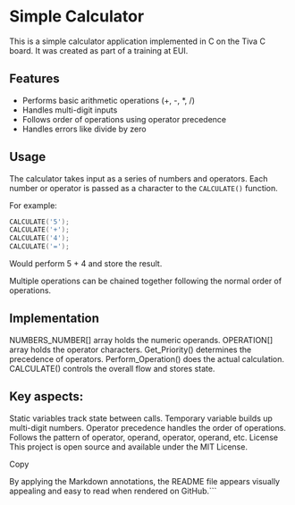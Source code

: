 # Simple Calculator

This is a simple calculator application implemented in C on the Tiva C board. It was created as part of a training at EUI.

## Features

- Performs basic arithmetic operations (+, -, \*, /)
- Handles multi-digit inputs
- Follows order of operations using operator precedence
- Handles errors like divide by zero

## Usage

The calculator takes input as a series of numbers and operators. Each number or operator is passed as a character to the `CALCULATE()` function.

For example:

```c
CALCULATE('5'); 
CALCULATE('+');
CALCULATE('4');
CALCULATE('=');
```
Would perform 5 + 4 and store the result.

Multiple operations can be chained together following the normal order of operations.

## Implementation
NUMBERS_NUMBER[] array holds the numeric operands.
OPERATION[] array holds the operator characters.
Get_Priority() determines the precedence of operators.
Perform_Operation() does the actual calculation.
CALCULATE() controls the overall flow and stores state.

## Key aspects:

Static variables track state between calls.
Temporary variable builds up multi-digit numbers.
Operator precedence handles the order of operations.
Follows the pattern of operator, operand, operator, operand, etc.
License
This project is open source and available under the MIT License.

Copy

By applying the Markdown annotations, the README file appears visually appealing and easy to read when rendered on GitHub.```
